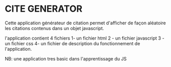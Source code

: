 # CITE GENERATOR 
Cette application générateur de citation permet d'afficher de façon aléatoire les citations contenus dans un objet javascript.

l'application contient 4 fichiers
1- un fichier html
2 - un fichier javascript
3 - un fichier css
4- un fichier de description du fonctionnement de l'application.

NB: une application tres basic dans l'apprentissage du JS
